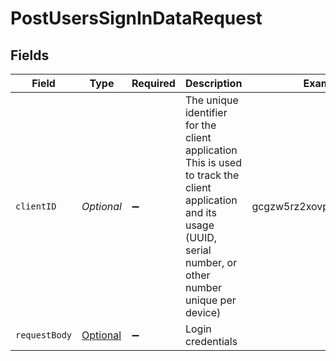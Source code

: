 # PostUsersSignInDataRequest


## Fields

| Field                                                                                                                                                                 | Type                                                                                                                                                                  | Required                                                                                                                                                              | Description                                                                                                                                                           | Example                                                                                                                                                               |
| --------------------------------------------------------------------------------------------------------------------------------------------------------------------- | --------------------------------------------------------------------------------------------------------------------------------------------------------------------- | --------------------------------------------------------------------------------------------------------------------------------------------------------------------- | --------------------------------------------------------------------------------------------------------------------------------------------------------------------- | --------------------------------------------------------------------------------------------------------------------------------------------------------------------- |
| `clientID`                                                                                                                                                            | *Optional<String>*                                                                                                                                                    | :heavy_minus_sign:                                                                                                                                                    | The unique identifier for the client application<br/>This is used to track the client application and its usage<br/>(UUID, serial number, or other number unique per device)<br/> | gcgzw5rz2xovp84b4vha3a40                                                                                                                                              |
| `requestBody`                                                                                                                                                         | [Optional<PostUsersSignInDataRequestBody>](../../models/operations/PostUsersSignInDataRequestBody.md)                                                                 | :heavy_minus_sign:                                                                                                                                                    | Login credentials                                                                                                                                                     |                                                                                                                                                                       |